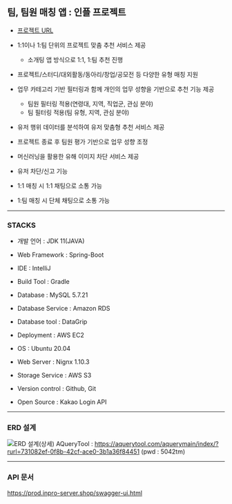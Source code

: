 ## 팀, 팀원 매칭 앱 : 인플 프로젝트
- [프로젝트 URL](https://prod.inpro-server.shop/kakaologin)
- 1:1이나 1:팀 단위의 프로젝트 맞춤 추천 서비스 제공
  - 소개팅 앱 방식으로 1:1, 1:팀 추천 진행

- 프로젝트/스터디/대외활동/동아리/창업/공모전 등 다양한 유형 매칭 지원
- 업무 카테고리 기반 필터링과 함께 개인의 업무 성향을 기반으로 추천 기능 제공
  - 팀원 필터링 적용(연령대, 지역, 직업군, 관심 분야)
  - 팀 필터링 적용(팀 유형, 지역, 관심 분야)
- 유저 행위 데이터를 분석하여 유저 맞춤형 추천 서비스 제공
- 프로젝트 종료 후 팀원 평가 기반으로 업무 성향 조정

- 머신러닝을 활용한 유해 이미지 차단 서비스 제공
- 유저 차단/신고 기능
- 1:1 매칭 시 1:1 채팅으로 소통 가능
- 1:팀 매칭 시 단체 채팅으로 소통 가능

- - -

### STACKS
- 개발 언어 : JDK 11(JAVA)
- Web Framework : Spring-Boot
- IDE : IntelliJ
- Build Tool : Gradle

- Database : MySQL 5.7.21
- Database Service : Amazon RDS
- Database tool : DataGrip

- Deployment : AWS EC2
- OS : Ubuntu 20.04
- Web Server : Nignx 1.10.3
- Storage Service : AWS S3
- Version control : Github, Git
- Open Source : Kakao Login API

- - -

### ERD 설계
![ERD 설계(상세)](https://user-images.githubusercontent.com/62875437/207512194-15458bf1-cc2e-44f9-980c-e8b5b5506b67.png)
AQueryTool : https://aquerytool.com/aquerymain/index/?rurl=731082ef-0f8b-42cf-ace0-3b1a36f84451 (pwd : 5042tm)

- - -

### API 문서
https://prod.inpro-server.shop/swagger-ui.html
